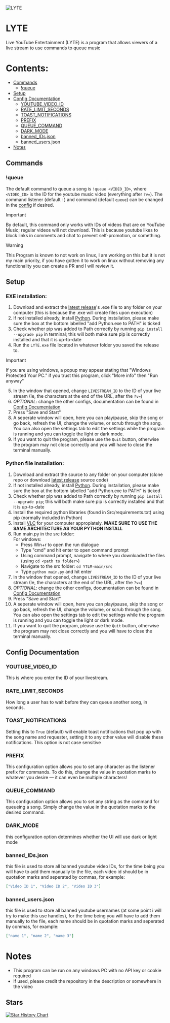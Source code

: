 ![LYTE](https://socialify.git.ci/NIDNHU/YTLM/image?description=1&font=Source+Code+Pro&forks=1&issues=1&language=1&name=1&owner=1&pattern=Solid&pulls=1&stargazers=1&theme=Dark)
# LYTE
Live YouTube Entertainment (LYTE) is a program that allows viewers of a live stream to use commands to queue music

# Contents:

- [Commands](#commands)
  - [!queue](#queue)
- [Setup](#setup)
- [Config Documentation](#config-documentation)
  - [YOUTUBE_VIDEO_ID](#youtube_video_id)
  - [RATE_LIMIT_SECONDS](#rate_limit_seconds)  
  - [TOAST_NOTIFICATIONS](#toast_notifications)
  - [PREFIX](#prefix)  
  - [QUEUE_COMMAND](#queue_command)
  - [DARK_MODE](#dark_mode)
  - [banned_IDs.json](#banned_idsjson)
  - [banned_users.json](#banned_usersjson)
- [Notes](#notes)  
 
## Commands

### !queue

The default command to queue a song is `!queue <VIDEO_ID>`, where `<VIDEO_ID>` is the ID for the youtube music video (everything after `?v=`). The command listener (default `!`) and command (default `queue`) can be changed in the [config](#config-documentation) if desired.

> [!IMPORTANT]
>By default, this command only works with IDs of videos that are on YouTube Music; regular videos will not download. This is because youtube likes to block links in comments and chat to prevent self-promotion, or something.

> [!WARNING]
> This Program is known to not work on linux, I am working on this but it is not my main priority, if you have gotten it to work on linux without removing any functionality you can create a PR and I will review it.

## Setup

### EXE installation:
1. Download and extract the [latest release](https://github.com/NIDNHU/YTLM/releases/tag/release)'s .exe file to any folder on your computer (this is because the .exe will create files upon execution)
2. If not installed already, install [Python](https://www.python.org/downloads/). During installation, please make sure the box at the bottom labelled "add Python.exe to PATH" is ticked
3. Check whether pip was added to Path correctly by running `pip install --upgrade pip` in terminal; this will both make sure pip is correctly installed and that it is up-to-date
4. Run the `LYTE.exe` file located in whatever folder you saved the release to.
> [!IMPORTANT]  
> If you are using windows, a popup may appear stating that "Windows Protected Your PC." if you trust this program, click "More info" then "Run anyway"
5. In the window that opened, change `LIVESTREAM_ID` to the ID of your live stream (Ie, the characters at the end of the URL, after the `?v=`)
6. *OPTIONAL*: change the other configs, documentation can be found in [Config Documentation](#config-documentation)
7. Press "Save and Start"
8. A seperate window will open, here you can play/pause, skip the song or go back, refresh the UI, change the volume, or scrub through the song. You can also open the settings tab to edit the settings while the program is running and you can toggle the light or dark mode.
9. If you want to quit the program, please use the `Quit` button, otherwise the program may not close correctly and you will have to close the terminal manually.


### Python file installation:
1. Download and extract the source to any folder on your computer (clone repo or download [latest release](https://github.com/NIDNHU/YTLM/releases/tag/release) source code)
2. If not installed already, install [Python](https://www.python.org/downloads/). During installation, please make sure the box at the bottom labelled "add Python.exe to PATH" is ticked
3. Check whether pip was added to Path correctly by running `pip install --upgrade pip`; this will both make sure pip is correctly installed and that it is up-to-date
4. Install the required python libraries (found in Src/requirements.txt) using pip (normally included in Python)
5. Install [VLC](https://www.videolan.org/vlc/) for your computer appropiately. **MAKE SURE TO USE THE SAME ARCHITECTURE AS YOUR PYTHON INSTALL**
6. Run main.py in the src folder:\
For windows:
    - Press Win+r to open the run dialogue
    - Type "cmd" and hit enter to open command prompt
    - Using command prompt, navigate to where you downloaded the files (using `cd <path to folder>`)
    - Navigate to the src folder: `cd YTLM-main/src`
    - Type `python main.py` and hit enter
7. In the window that opened, change `LIVESTREAM_ID` to the ID of your live stream (Ie, the characters at the end of the URL, after the `?v=`)
8. *OPTIONAL*: change the other configs, documentation can be found in [Config Documentation](#config-documentation)
9. Press "Save and Start"
10. A seperate window will open, here you can play/pause, skip the song or go back, refresh the UI, change the volume, or scrub through the song. You can also open the settings tab to edit the settings while the program is running and you can toggle the light or dark mode.
11. If you want to quit the program, please use the `Quit` button, otherwise the program may not close correctly and you will have to close the terminal manually.



## Config Documentation

### YOUTUBE_VIDEO_ID
This is where you enter the ID of your livestream.

### RATE_LIMIT_SECONDS
How long a user has to wait before they can queue another song, in seconds.

### TOAST_NOTIFICATIONS
Setting this to ```True``` (default) will enable toast notifications that pop up with the song name and requester, setting it to any other value will disable these notifications. This option is not case sensitive

### PREFIX
This configuration option allows you to set any character as the listener prefix for commands. To do this, change the value in quotation marks to whatever you desire — it can even be multiple characters!

### QUEUE_COMMAND
This configuration option allows you to set any string as the command for queueing a song. Simply change the value in the quotation marks to the desired command.

### DARK_MODE
this configuration option determines whether the UI will use dark or light mode

### banned_IDs.json
this file is used to store all banned youtube video IDs, for the time being you will have to add them manually to the file, each video id should be in quotation marks and seperated by commas, for example:
```JSON
["Video ID 1", "Video ID 2", "Video ID 3"]
```

### banned_users.json
this file is used to store all banned youtube usernames (at some point i will try to make this use handles), for the time being you will have to add them manually to the file, each name should be in quotation marks and seperated by commas, for example:
```JSON
["name 1", "name 2", "name 3"]
```
# Notes

- This program can be run on any windows PC with no API key or cookie required
- If used, please credit the repository in the description or somewhere in the video

## Stars

[![Star History Chart](https://api.star-history.com/svg?repos=NIDNHU/YTLM\&type=Date)](https://star-history.com/#NIDNHU/YTLM\&Date)
